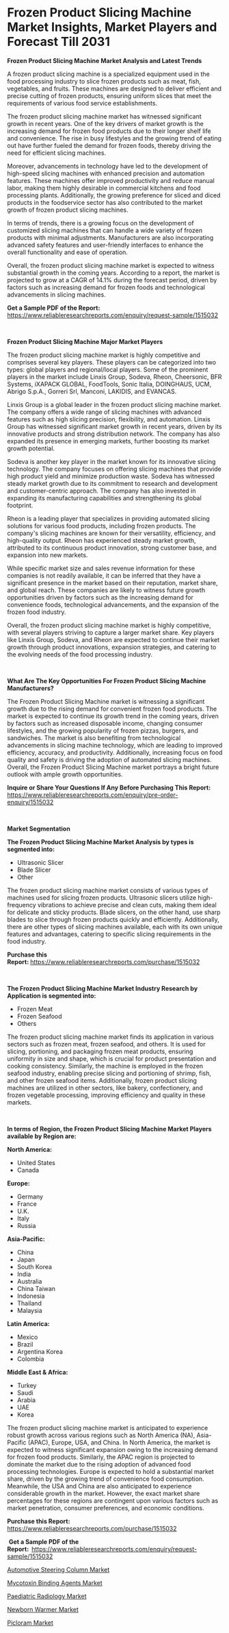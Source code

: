 <p><h1>Frozen Product Slicing Machine Market Insights, Market Players and Forecast Till 2031</h1></p><p><strong>Frozen Product Slicing Machine Market Analysis and Latest Trends</strong></p>
<p><p>A frozen product slicing machine is a specialized equipment used in the food processing industry to slice frozen products such as meat, fish, vegetables, and fruits. These machines are designed to deliver efficient and precise cutting of frozen products, ensuring uniform slices that meet the requirements of various food service establishments.</p><p>The frozen product slicing machine market has witnessed significant growth in recent years. One of the key drivers of market growth is the increasing demand for frozen food products due to their longer shelf life and convenience. The rise in busy lifestyles and the growing trend of eating out have further fueled the demand for frozen foods, thereby driving the need for efficient slicing machines.</p><p>Moreover, advancements in technology have led to the development of high-speed slicing machines with enhanced precision and automation features. These machines offer improved productivity and reduce manual labor, making them highly desirable in commercial kitchens and food processing plants. Additionally, the growing preference for sliced and diced products in the foodservice sector has also contributed to the market growth of frozen product slicing machines.</p><p>In terms of trends, there is a growing focus on the development of customized slicing machines that can handle a wide variety of frozen products with minimal adjustments. Manufacturers are also incorporating advanced safety features and user-friendly interfaces to enhance the overall functionality and ease of operation.</p><p>Overall, the frozen product slicing machine market is expected to witness substantial growth in the coming years. According to a report, the market is projected to grow at a CAGR of 14.1% during the forecast period, driven by factors such as increasing demand for frozen foods and technological advancements in slicing machines.</p></p>
<p><strong>Get a Sample PDF of the Report:&nbsp;</strong> <a href="https://www.reliableresearchreports.com/enquiry/request-sample/1515032">https://www.reliableresearchreports.com/enquiry/request-sample/1515032</a></p>
<p>&nbsp;</p>
<p><strong>Frozen Product Slicing Machine Major Market Players</strong></p>
<p><p>The frozen product slicing machine market is highly competitive and comprises several key players. These players can be categorized into two types: global players and regional/local players. Some of the prominent players in the market include Linxis Group, Sodeva, Rheon, Cheersonic, BFR Systems, iXAPACK GLOBAL, FoodTools, Sonic Italia, DOINGHAUS, UCM, Abrigo S.p.A., Gorreri Srl, Manconi, LAKIDIS, and EVANCAS.</p><p>Linxis Group is a global leader in the frozen product slicing machine market. The company offers a wide range of slicing machines with advanced features such as high slicing precision, flexibility, and automation. Linxis Group has witnessed significant market growth in recent years, driven by its innovative products and strong distribution network. The company has also expanded its presence in emerging markets, further boosting its market growth potential. </p><p>Sodeva is another key player in the market known for its innovative slicing technology. The company focuses on offering slicing machines that provide high product yield and minimize production waste. Sodeva has witnessed steady market growth due to its commitment to research and development and customer-centric approach. The company has also invested in expanding its manufacturing capabilities and strengthening its global footprint.</p><p>Rheon is a leading player that specializes in providing automated slicing solutions for various food products, including frozen products. The company's slicing machines are known for their versatility, efficiency, and high-quality output. Rheon has experienced steady market growth, attributed to its continuous product innovation, strong customer base, and expansion into new markets.</p><p>While specific market size and sales revenue information for these companies is not readily available, it can be inferred that they have a significant presence in the market based on their reputation, market share, and global reach. These companies are likely to witness future growth opportunities driven by factors such as the increasing demand for convenience foods, technological advancements, and the expansion of the frozen food industry.</p><p>Overall, the frozen product slicing machine market is highly competitive, with several players striving to capture a larger market share. Key players like Linxis Group, Sodeva, and Rheon are expected to continue their market growth through product innovations, expansion strategies, and catering to the evolving needs of the food processing industry.</p></p>
<p>&nbsp;</p>
<p><strong>What Are The Key Opportunities For Frozen Product Slicing Machine Manufacturers?</strong></p>
<p><p>The Frozen Product Slicing Machine market is witnessing a significant growth due to the rising demand for convenient frozen food products. The market is expected to continue its growth trend in the coming years, driven by factors such as increased disposable income, changing consumer lifestyles, and the growing popularity of frozen pizzas, burgers, and sandwiches. The market is also benefiting from technological advancements in slicing machine technology, which are leading to improved efficiency, accuracy, and productivity. Additionally, increasing focus on food quality and safety is driving the adoption of automated slicing machines. Overall, the Frozen Product Slicing Machine market portrays a bright future outlook with ample growth opportunities.</p></p>
<p><strong>Inquire or Share Your Questions If Any Before Purchasing This Report:</strong> <a href="https://www.reliableresearchreports.com/enquiry/pre-order-enquiry/1515032">https://www.reliableresearchreports.com/enquiry/pre-order-enquiry/1515032</a></p>
<p>&nbsp;</p>
<p><strong>Market Segmentation</strong></p>
<p><strong>The Frozen Product Slicing Machine Market Analysis by types is segmented into:</strong></p>
<p><ul><li>Ultrasonic Slicer</li><li>Blade Slicer</li><li>Other</li></ul></p>
<p><p>The frozen product slicing machine market consists of various types of machines used for slicing frozen products. Ultrasonic slicers utilize high-frequency vibrations to achieve precise and clean cuts, making them ideal for delicate and sticky products. Blade slicers, on the other hand, use sharp blades to slice through frozen products quickly and efficiently. Additionally, there are other types of slicing machines available, each with its own unique features and advantages, catering to specific slicing requirements in the food industry.</p></p>
<p><strong>Purchase this Report:&nbsp;</strong><a href="https://www.reliableresearchreports.com/purchase/1515032">https://www.reliableresearchreports.com/purchase/1515032</a></p>
<p>&nbsp;</p>
<p><strong>The Frozen Product Slicing Machine Market Industry Research by Application is segmented into:</strong></p>
<p><ul><li>Frozen Meat</li><li>Frozen Seafood</li><li>Others</li></ul></p>
<p><p>The frozen product slicing machine market finds its application in various sectors such as frozen meat, frozen seafood, and others. It is used for slicing, portioning, and packaging frozen meat products, ensuring uniformity in size and shape, which is crucial for product presentation and cooking consistency. Similarly, the machine is employed in the frozen seafood industry, enabling precise slicing and portioning of shrimp, fish, and other frozen seafood items. Additionally, frozen product slicing machines are utilized in other sectors, like bakery, confectionery, and frozen vegetable processing, improving efficiency and quality in these markets.</p></p>
<p>&nbsp;</p>
<p><strong>In terms of Region, the Frozen Product Slicing Machine Market Players available by Region are:</strong></p>
<p>
    <p> <strong> North America: </strong>
        <ul>
            <li>United States</li>
            <li>Canada</li>
        </ul>
        </p> 
    <p> <strong> Europe: </strong>
        <ul>
            <li>Germany</li>
            <li>France</li>
            <li>U.K.</li>
            <li>Italy</li>
            <li>Russia</li>
        </ul>
        </p> 
    <p> <strong> Asia-Pacific: </strong>
        <ul>
            <li>China</li>
            <li>Japan</li>
            <li>South Korea</li>
            <li>India</li>
            <li>Australia</li>
            <li>China Taiwan</li>
            <li>Indonesia</li>
            <li>Thailand</li>
            <li>Malaysia</li>
        </ul>
        </p> 
    <p> <strong> Latin America: </strong>
        <ul>
            <li>Mexico</li>
            <li>Brazil</li>
            <li>Argentina Korea</li>
            <li>Colombia</li>
        </ul>
        </p> 
    <p> <strong> Middle East & Africa: </strong>
        <ul>
            <li>Turkey</li>
            <li>Saudi</li>
            <li>Arabia</li>
            <li>UAE</li>
            <li>Korea</li>
        </ul>
    </p>
    </p>
<p><p>The frozen product slicing machine market is anticipated to experience robust growth across various regions such as North America (NA), Asia-Pacific (APAC), Europe, USA, and China. In North America, the market is expected to witness significant expansion owing to the increasing demand for frozen food products. Similarly, the APAC region is projected to dominate the market due to the rising adoption of advanced food processing technologies. Europe is expected to hold a substantial market share, driven by the growing trend of convenience food consumption. Meanwhile, the USA and China are also anticipated to experience considerable growth in the market. However, the exact market share percentages for these regions are contingent upon various factors such as market penetration, consumer preferences, and economic conditions.</p></p>
<p><strong>Purchase this Report: </strong><a href="https://www.reliableresearchreports.com/purchase/1515032">https://www.reliableresearchreports.com/purchase/1515032</a></p>
<p>&nbsp;<strong>Get a Sample PDF of the Report:&nbsp;&nbsp;</strong><a href="https://www.reliableresearchreports.com/enquiry/request-sample/1515032">https://www.reliableresearchreports.com/enquiry/request-sample/1515032</a></p>
<p><strong></strong></p>
<p><p><a href="https://medium.com/@tiannathiel2023/automotive-steering-column-market-report-reveals-the-latest-trends-and-growth-opportunities-of-this-e009cf392836">Automotive Steering Column Market</a></p><p><a href="https://medium.com/@joycelucas56/mycotoxin-binding-agents-market-report-reveals-the-latest-trends-and-growth-opportunities-of-this-43aa4968f3ff">Mycotoxin Binding Agents Market</a></p><p><a href="https://github.com/gdfhhhj/Market-Research-Report-List-3/blob/main/paediatric-radiology-market.md">Paediatric Radiology Market</a></p><p><a href="https://github.com/luckyshygirl/Market-Research-Report-List-3/blob/main/newborn-warmer-market.md">Newborn Warmer Market</a></p><p><a href="https://medium.com/@armandhilll1/picloram-market-report-reveals-the-latest-trends-and-growth-opportunities-of-this-market-55afef5c501d">Picloram Market</a></p></p>